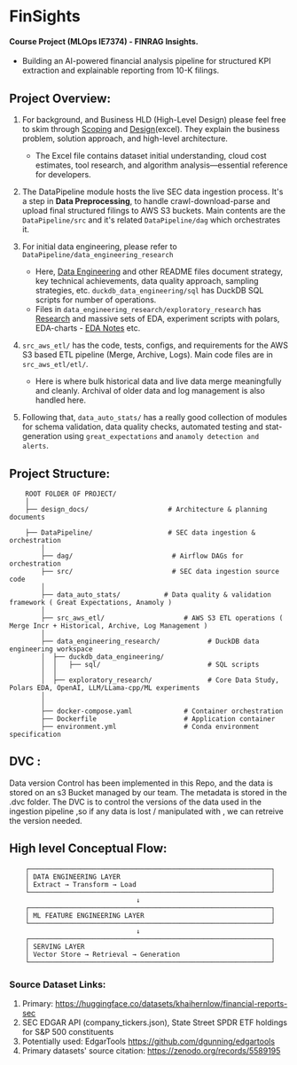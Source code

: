 # FinSights

#### Course Project (MLOps IE7374) - FINRAG Insights.
- Building an AI-powered financial analysis pipeline for structured KPI extraction and explainable reporting from 10-K filings.

## Project Overview:

1. For background, and Business HLD (High-Level Design) please feel free to skim through [Scoping](design_docs/Project_Scoping_IE7374_FinSights.pdf) and [Design](design_docs/Finance_RAG_HLD_v1.xlsx)(excel). They explain the business problem, solution approach, and high-level architecture.  
    - The Excel file contains dataset initial understanding, cloud cost estimates, tool research, and algorithm analysis—essential reference for developers.

2. The DataPipeline module hosts the live SEC data ingestion process. It's a step in **Data Preprocessing**, to handle crawl-download-parse and upload final structured filings to AWS S3 buckets. Main contents are the `DataPipeline/src` and it's related `DataPipeline/dag` which orchestrates it.

3. For initial data engineering, please refer to `DataPipeline/data_engineering_research` 
    - Here, [Data Engineering](DataPipeline/data_engineering_research/duckdb_data_engineering/Data_Engineering_README.md) and other README files document strategy, key technical achievements, data quality approach, sampling strategies, etc. `duckdb_data_engineering/sql` has DuckDB SQL scripts for number of operations. 
    - Files in `data_engineering_research/exploratory_research` has [Research](DataPipeline/data_engineering_research/exploratory_research/Research_README.md#L5) and massive sets of EDA, experiment scripts with polars, EDA-charts - [EDA Notes](DataPipeline/data_engineering_research/exploratory_research/polars_eda_research/Master_EDA_Notes.pdf) etc. 

4. `src_aws_etl/` has the code, tests, configs, and requirements for the AWS S3 based ETL pipeline (Merge, Archive, Logs). Main code files are in `src_aws_etl/etl/`. 
    - Here is where bulk historical data and live data merge meaningfully and cleanly. Archival of older data and log management is also handled here.

5. Following that, `data_auto_stats/` has a really good collection of modules for schema validation, data quality checks, automated testing and stat-generation using `great_expectations` and `anamoly detection and alerts`.


## Project Structure:
```
    ROOT FOLDER OF PROJECT/
    │
    ├── design_docs/                    # Architecture & planning documents

    ├── DataPipeline/                   # SEC data ingestion & orchestration
        │
        ├── dag/                         # Airflow DAGs for orchestration
        ├── src/                         # SEC data ingestion source code
        │
        ├── data_auto_stats/           # Data quality & validation framework ( Great Expectations, Anamoly )
        │
        ├── src_aws_etl/                    # AWS S3 ETL operations ( Merge Incr + Historical, Archive, Log Management )
        │
        ├── data_engineering_research/            # DuckDB data engineering workspace
        │  ├── duckdb_data_engineering/     
        │  │   ├── sql/                           # SQL scripts
        │  │
        │  ├── exploratory_research/              # Core Data Study, Polars EDA, OpenAI, LLM/LLama-cpp/ML experiments
        │  
        │
        ├── docker-compose.yaml             # Container orchestration
        ├── Dockerfile                      # Application container
        ├── environment.yml                 # Conda environment specification
```
## DVC : 
Data version Control has been implemented in this Repo, and the data is stored on an s3 Bucket managed by our team. The metadata is stored in the .dvc folder.
The DVC is to control the versions of the data used in the ingestion pipeline ,so if any data is lost / manipulated with , we can retreive the version needed.

## High level Conceptual Flow:
```
    ┌─────────────────────────────────────────────────────────────┐
    │ DATA ENGINEERING LAYER                                      │
    │ Extract → Transform → Load                                  │
    └─────────────────────────────────────────────────────────────┘
                                ↓
    ┌─────────────────────────────────────────────────────────────┐
    │ ML FEATURE ENGINEERING LAYER                                │
    └─────────────────────────────────────────────────────────────┘
                                ↓
    ┌─────────────────────────────────────────────────────────────┐
    │ SERVING LAYER                                               │
    │ Vector Store → Retrieval → Generation                       │
    └─────────────────────────────────────────────────────────────┘
```


### Source Dataset Links:
1. Primary: https://huggingface.co/datasets/khaihernlow/financial-reports-sec
2. SEC EDGAR API (company_tickers.json), State Street SPDR ETF holdings for S&P 500 constituents
2. Potentially used: EdgarTools https://github.com/dgunning/edgartools
4. Primary datasets' source citation: https://zenodo.org/records/5589195


